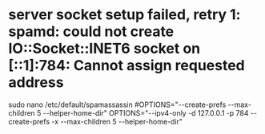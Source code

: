 # server socket setup failed, retry 1: spamd: could not create IO::Socket::INET6 socket on [::1]:784: Cannot assign requested address

sudo nano /etc/default/spamassassin
#OPTIONS="--create-prefs --max-children 5 --helper-home-dir"
OPTIONS="--ipv4-only -d 127.0.0.1 -p 784 --create-prefs -x --max-children 5 --helper-home-dir"

